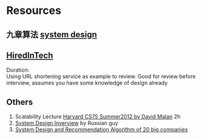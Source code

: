 # Resources

## 九章算法 [system design](https://www.jiuzhang.com/course/77/)

## [HiredInTech](https://www.hiredintech.com/courses/system-design)
Duration: <br />
Using URL shortening service as example to review.
Good for review before interview, assumes you have some knowledge of design already


## Others

1. Scalability Lecture [Harvard CS75 Summer2012 by David Malan](https://www.youtube.com/watch?v=-W9F__D3oY4) 2h
2. [System Design Inverview](https://www.youtube.com/c/SystemDesignInterview) by Russian guy
3. [System Design and Recommendation Algorithm of 20 big companies](https://www.theinsaneapp.com/2021/03/system-design-and-recommendation-algorithms.html)

